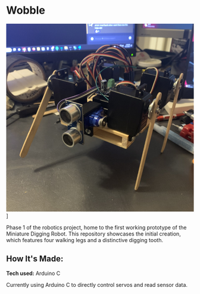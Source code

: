 # Wobble

![Wobble](assets/wobble.png)]

Phase 1 of the robotics project, home to the first working prototype of the Miniature Digging Robot. This repository showcases the initial creation, which features four walking legs and a distinctive digging tooth.

## How It's Made:

**Tech used:** Arduino C

Currently using Arduino C to directly control servos and read sensor data. 
